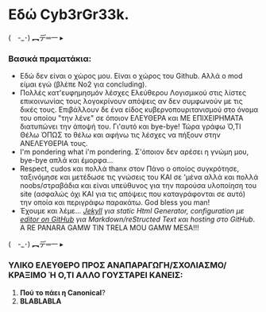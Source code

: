 
# Εδώ Cyb3rGr33k. 

(　-_･) ︻デ═一  ▸

### Βασικά πραματάκια: 

- Εδώ δεν είναι ο χώρος μου. Είναι ο χώρος του Github. Αλλά ο mod είμαι εγώ (βλέπε Νο2 για concluding). 
- Πολλές κατ'ευφημησμόν λέσχες Ελεύθερου Λογισμικού στις λίστες επικοινωνίας τους λογοκρίνουν απόψεις αν δεν συμφωνούν με τις δικές τους. Επιβάλλουν δε ένα είδος κυβερνοπουριτανισμού στο όνομα του οποίου "την λένε" σε όποιον ΕΛΕΥΘΕΡΑ και ΜΕ ΕΠΙΧΕΙΡΗΜΑΤΑ διατυπώνει την άποψή του. Γι'αυτό και bye-bye! Τώρα γράφω Ό,ΤΙ Θέλω ΌΠΩΣ το θέλω και αφήνω τις λέσχες να πήξουν στην ΑΝΕΛΕΥΘΕΡΙΑ τους. 
- I'm pondering what i'm pondering. Σ'όποιον δεν αρέσει η γνώμη μου, bye-bye απλά και έμορφα... 
- Respect, cudos και πολλά thanx στον Πάνο ο οποίος συγκρότησε, ταξινόμησε και μετέδωσε τις γνώσεις του ΚΑΙ σε 'μένα αλλά και πολλά noobs/στραβάδια και είναι υπεύθυνος για την παρούσα υλοποίηση του site (ασφαλώς όχι ΚΑΙ για τις απόψεις που καταγράφονται σε αυτό) την οποία και περιγράφω παρακάτω. God bless you man! 
- Έχουμε και λέμε... _[Jekyll](https://jekyllrb.com/) για static Html Generator, configuration με [editor on GitHub](https://github.com/cybergreek/cybergreek.github.io/edit/master/index.md) για Markdown/reStructed Text και hosting στο GitHub_. A RE PANARA GAMW TIN TRELA MOU GAMW MESA!!!



(　-_･) ︻デ═一  ▸

### ΥΛΙΚΟ ΕΛΕΥΘΕΡΟ ΠΡΟΣ ΑΝΑΠΑΡΑΓΩΓΗ/ΣΧΟΛΙΑΣΜΟ/ΚΡΑΞΙΜΟ Ή Ο,ΤΙ ΑΛΛΟ ΓΟΥΣΤΑΡΕΙ ΚΑΝΕΙΣ: 

1. **Πού το πάει η Canonical**? 
2. **BLABLABLA**

